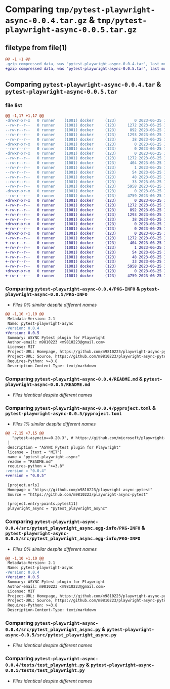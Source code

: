 # Comparing `tmp/pytest-playwright-async-0.0.4.tar.gz` & `tmp/pytest-playwright-async-0.0.5.tar.gz`

## filetype from file(1)

```diff
@@ -1 +1 @@
-gzip compressed data, was "pytest-playwright-async-0.0.4.tar", last modified: Sun Jun 25 13:22:06 2023, max compression
+gzip compressed data, was "pytest-playwright-async-0.0.5.tar", last modified: Sun Jun 25 13:31:58 2023, max compression
```

## Comparing `pytest-playwright-async-0.0.4.tar` & `pytest-playwright-async-0.0.5.tar`

### file list

```diff
@@ -1,17 +1,17 @@
-drwxr-xr-x   0 runner    (1001) docker     (123)        0 2023-06-25 13:22:06.401234 pytest-playwright-async-0.0.4/
--rw-r--r--   0 runner    (1001) docker     (123)     1272 2023-06-25 13:22:06.401234 pytest-playwright-async-0.0.4/PKG-INFO
--rw-r--r--   0 runner    (1001) docker     (123)      892 2023-06-25 13:21:49.000000 pytest-playwright-async-0.0.4/README.md
--rw-r--r--   0 runner    (1001) docker     (123)     1293 2023-06-25 13:21:49.000000 pytest-playwright-async-0.0.4/pyproject.toml
--rw-r--r--   0 runner    (1001) docker     (123)       38 2023-06-25 13:22:06.401234 pytest-playwright-async-0.0.4/setup.cfg
-drwxr-xr-x   0 runner    (1001) docker     (123)        0 2023-06-25 13:22:06.397234 pytest-playwright-async-0.0.4/src/
--rw-r--r--   0 runner    (1001) docker     (123)        0 2023-06-25 13:21:49.000000 pytest-playwright-async-0.0.4/src/__init__.py
-drwxr-xr-x   0 runner    (1001) docker     (123)        0 2023-06-25 13:22:06.401234 pytest-playwright-async-0.0.4/src/pytest_playwright_async.egg-info/
--rw-r--r--   0 runner    (1001) docker     (123)     1272 2023-06-25 13:22:06.000000 pytest-playwright-async-0.0.4/src/pytest_playwright_async.egg-info/PKG-INFO
--rw-r--r--   0 runner    (1001) docker     (123)      404 2023-06-25 13:22:06.000000 pytest-playwright-async-0.0.4/src/pytest_playwright_async.egg-info/SOURCES.txt
--rw-r--r--   0 runner    (1001) docker     (123)        1 2023-06-25 13:22:06.000000 pytest-playwright-async-0.0.4/src/pytest_playwright_async.egg-info/dependency_links.txt
--rw-r--r--   0 runner    (1001) docker     (123)       54 2023-06-25 13:22:06.000000 pytest-playwright-async-0.0.4/src/pytest_playwright_async.egg-info/entry_points.txt
--rw-r--r--   0 runner    (1001) docker     (123)       48 2023-06-25 13:22:06.000000 pytest-playwright-async-0.0.4/src/pytest_playwright_async.egg-info/requires.txt
--rw-r--r--   0 runner    (1001) docker     (123)       33 2023-06-25 13:22:06.000000 pytest-playwright-async-0.0.4/src/pytest_playwright_async.egg-info/top_level.txt
--rw-r--r--   0 runner    (1001) docker     (123)     5958 2023-06-25 13:21:49.000000 pytest-playwright-async-0.0.4/src/pytest_playwright_async.py
-drwxr-xr-x   0 runner    (1001) docker     (123)        0 2023-06-25 13:22:06.401234 pytest-playwright-async-0.0.4/tests/
--rw-r--r--   0 runner    (1001) docker     (123)     4759 2023-06-25 13:21:49.000000 pytest-playwright-async-0.0.4/tests/test_playwright.py
+drwxr-xr-x   0 runner    (1001) docker     (123)        0 2023-06-25 13:31:58.890817 pytest-playwright-async-0.0.5/
+-rw-r--r--   0 runner    (1001) docker     (123)     1272 2023-06-25 13:31:58.890817 pytest-playwright-async-0.0.5/PKG-INFO
+-rw-r--r--   0 runner    (1001) docker     (123)      892 2023-06-25 13:31:35.000000 pytest-playwright-async-0.0.5/README.md
+-rw-r--r--   0 runner    (1001) docker     (123)     1293 2023-06-25 13:31:35.000000 pytest-playwright-async-0.0.5/pyproject.toml
+-rw-r--r--   0 runner    (1001) docker     (123)       38 2023-06-25 13:31:58.890817 pytest-playwright-async-0.0.5/setup.cfg
+drwxr-xr-x   0 runner    (1001) docker     (123)        0 2023-06-25 13:31:58.890817 pytest-playwright-async-0.0.5/src/
+-rw-r--r--   0 runner    (1001) docker     (123)        0 2023-06-25 13:31:35.000000 pytest-playwright-async-0.0.5/src/__init__.py
+drwxr-xr-x   0 runner    (1001) docker     (123)        0 2023-06-25 13:31:58.890817 pytest-playwright-async-0.0.5/src/pytest_playwright_async.egg-info/
+-rw-r--r--   0 runner    (1001) docker     (123)     1272 2023-06-25 13:31:58.000000 pytest-playwright-async-0.0.5/src/pytest_playwright_async.egg-info/PKG-INFO
+-rw-r--r--   0 runner    (1001) docker     (123)      404 2023-06-25 13:31:58.000000 pytest-playwright-async-0.0.5/src/pytest_playwright_async.egg-info/SOURCES.txt
+-rw-r--r--   0 runner    (1001) docker     (123)        1 2023-06-25 13:31:58.000000 pytest-playwright-async-0.0.5/src/pytest_playwright_async.egg-info/dependency_links.txt
+-rw-r--r--   0 runner    (1001) docker     (123)       54 2023-06-25 13:31:58.000000 pytest-playwright-async-0.0.5/src/pytest_playwright_async.egg-info/entry_points.txt
+-rw-r--r--   0 runner    (1001) docker     (123)       48 2023-06-25 13:31:58.000000 pytest-playwright-async-0.0.5/src/pytest_playwright_async.egg-info/requires.txt
+-rw-r--r--   0 runner    (1001) docker     (123)       33 2023-06-25 13:31:58.000000 pytest-playwright-async-0.0.5/src/pytest_playwright_async.egg-info/top_level.txt
+-rw-r--r--   0 runner    (1001) docker     (123)     5958 2023-06-25 13:31:35.000000 pytest-playwright-async-0.0.5/src/pytest_playwright_async.py
+drwxr-xr-x   0 runner    (1001) docker     (123)        0 2023-06-25 13:31:58.890817 pytest-playwright-async-0.0.5/tests/
+-rw-r--r--   0 runner    (1001) docker     (123)     4759 2023-06-25 13:31:35.000000 pytest-playwright-async-0.0.5/tests/test_playwright.py
```

### Comparing `pytest-playwright-async-0.0.4/PKG-INFO` & `pytest-playwright-async-0.0.5/PKG-INFO`

 * *Files 0% similar despite different names*

```diff
@@ -1,10 +1,10 @@
 Metadata-Version: 2.1
 Name: pytest-playwright-async
-Version: 0.0.4
+Version: 0.0.5
 Summary: ASYNC Pytest plugin for Playwright
 Author-email: m9810223 <m9810223@gmail.com>
 License: MIT
 Project-URL: Homepage, https://github.com/m9810223/playwright-async-pytest
 Project-URL: Source, https://github.com/m9810223/playwright-async-pytest
 Requires-Python: >=3.8
 Description-Content-Type: text/markdown
```

### Comparing `pytest-playwright-async-0.0.4/README.md` & `pytest-playwright-async-0.0.5/README.md`

 * *Files identical despite different names*

### Comparing `pytest-playwright-async-0.0.4/pyproject.toml` & `pytest-playwright-async-0.0.5/pyproject.toml`

 * *Files 1% similar despite different names*

```diff
@@ -7,15 +7,15 @@
   "pytest-asyncio==0.20.3", # https://github.com/microsoft/playwright-python/blob/main/local-requirements.txt
 ]
 description = "ASYNC Pytest plugin for Playwright"
 license = {text = "MIT"}
 name = "pytest-playwright-async"
 readme = "README.md"
 requires-python = ">=3.8"
-version = "0.0.4"
+version = "0.0.5"
 
 [project.urls]
 Homepage = "https://github.com/m9810223/playwright-async-pytest"
 Source = "https://github.com/m9810223/playwright-async-pytest"
 
 [project.entry-points.pytest11]
 playwright_async = "pytest_playwright_async"
```

### Comparing `pytest-playwright-async-0.0.4/src/pytest_playwright_async.egg-info/PKG-INFO` & `pytest-playwright-async-0.0.5/src/pytest_playwright_async.egg-info/PKG-INFO`

 * *Files 0% similar despite different names*

```diff
@@ -1,10 +1,10 @@
 Metadata-Version: 2.1
 Name: pytest-playwright-async
-Version: 0.0.4
+Version: 0.0.5
 Summary: ASYNC Pytest plugin for Playwright
 Author-email: m9810223 <m9810223@gmail.com>
 License: MIT
 Project-URL: Homepage, https://github.com/m9810223/playwright-async-pytest
 Project-URL: Source, https://github.com/m9810223/playwright-async-pytest
 Requires-Python: >=3.8
 Description-Content-Type: text/markdown
```

### Comparing `pytest-playwright-async-0.0.4/src/pytest_playwright_async.py` & `pytest-playwright-async-0.0.5/src/pytest_playwright_async.py`

 * *Files identical despite different names*

### Comparing `pytest-playwright-async-0.0.4/tests/test_playwright.py` & `pytest-playwright-async-0.0.5/tests/test_playwright.py`

 * *Files identical despite different names*


